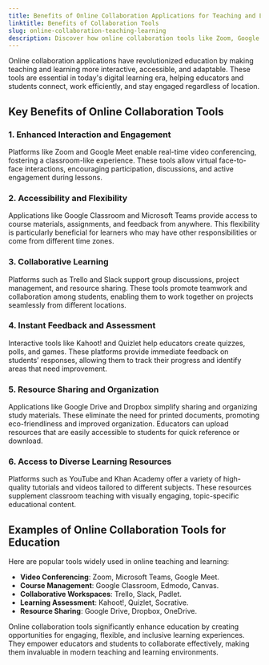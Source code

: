 ```yaml
---
title: Benefits of Online Collaboration Applications for Teaching and Learning  
linktitle: Benefits of Collaboration Tools  
slug: online-collaboration-teaching-learning  
description: Discover how online collaboration tools like Zoom, Google Classroom, and Trello enhance teaching and learning through engagement, accessibility, and flexibility.  
---
```



Online collaboration applications have revolutionized education by making teaching and learning more interactive, accessible, and adaptable. These tools are essential in today's digital learning era, helping educators and students connect, work efficiently, and stay engaged regardless of location.  


## Key Benefits of Online Collaboration Tools  

### 1. **Enhanced Interaction and Engagement**  
Platforms like Zoom and Google Meet enable real-time video conferencing, fostering a classroom-like experience. These tools allow virtual face-to-face interactions, encouraging participation, discussions, and active engagement during lessons.  


### 2. **Accessibility and Flexibility**  
Applications like Google Classroom and Microsoft Teams provide access to course materials, assignments, and feedback from anywhere. This flexibility is particularly beneficial for learners who may have other responsibilities or come from different time zones.  


### 3. **Collaborative Learning**  
Platforms such as Trello and Slack support group discussions, project management, and resource sharing. These tools promote teamwork and collaboration among students, enabling them to work together on projects seamlessly from different locations.  


### 4. **Instant Feedback and Assessment**  
Interactive tools like Kahoot! and Quizlet help educators create quizzes, polls, and games. These platforms provide immediate feedback on students’ responses, allowing them to track their progress and identify areas that need improvement.  


### 5. **Resource Sharing and Organization**  
Applications like Google Drive and Dropbox simplify sharing and organizing study materials. These eliminate the need for printed documents, promoting eco-friendliness and improved organization. Educators can upload resources that are easily accessible to students for quick reference or download.  


### 6. **Access to Diverse Learning Resources**  
Platforms such as YouTube and Khan Academy offer a variety of high-quality tutorials and videos tailored to different subjects. These resources supplement classroom teaching with visually engaging, topic-specific educational content.  


## Examples of Online Collaboration Tools for Education  

Here are popular tools widely used in online teaching and learning:  
- **Video Conferencing**: Zoom, Microsoft Teams, Google Meet.  
- **Course Management**: Google Classroom, Edmodo, Canvas.  
- **Collaborative Workspaces**: Trello, Slack, Padlet.  
- **Learning Assessment**: Kahoot!, Quizlet, Socrative.  
- **Resource Sharing**: Google Drive, Dropbox, OneDrive.  


Online collaboration tools significantly enhance education by creating opportunities for engaging, flexible, and inclusive learning experiences. They empower educators and students to collaborate effectively, making them invaluable in modern teaching and learning environments.